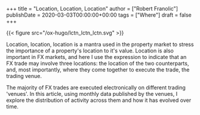+++
title = "Location, Location, Location"
author = ["Robert Franolic"]
publishDate = 2020-03-03T00:00:00+00:00
tags = ["Where"]
draft = false
+++

{{< figure src="/ox-hugo/lctn_lctn_lctn.svg" >}}

Location, location, location is a mantra used in the property market
to stress the importance of a property's location to it's
value. Location is also important in FX markets, and here I use the
expression to indicate that an FX trade may involve three locations:
the location of the two counterparts, and, most importantly, where
they come together to execute the trade, the trading venue.

The majority of FX trades are
executed electronically on different trading 'venues'. In this
article, using monthly data published by the venues, I explore the
distribution of activity across them and how it has evolved over time.

<!--more-->